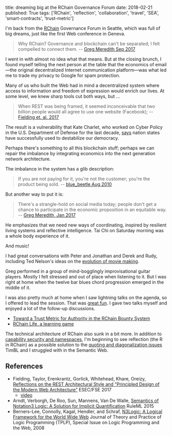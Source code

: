 title: dreaming big at the RChain Governance Forum
date: 2018-02-21
published: True
tags: ['RChain', 'reflection', 'collaboration', 'travel', 'SEA', 'smart-contracts', 'trust-metric']

I'm back from the [RChain][] Governance Forum in Seattle, which was
full of big dreams, just like the first Web conference in Geneva.

> Why RChain? Governance and blockchain can't be separated; I felt
> compelled to connect them. -- [Greg Meredith Sep 2017][LGM1709]

[LGM1709]: https://platform.coop/2017/schedule/breakout-panels-next-money-new-tech-for-new-finance

I went in with almost no idea what that means. But at the closing
brunch, I found myself telling the next person at the table that the
economics of email—the original decentralized Internet communication
platform—was what led me to trade my privacy to Google for spam
protection.

Many of us who built the Web had in mind a decentralized system where
access to information and freedom of expression would enrich our lives.
At some level, we knew sharp tools cut both ways, but ...

> When REST was being framed, it seemed inconceivable that two billion
> people would all agree to use one website (Facebook); -- [Fielding et. al. 2017][RF17]

The result is a vulnerability that Kate Charlet, who worked on Cyber
Policy in the U.S. Department of Defense for the last decade, [says][KC18]
nation states have successfully used to destabilize our democracy.

Perhaps there's something to all this blockchain stuff; perhaps we can
repair the imbalance by integrating economics into the next generation
network architecture.

The imbalance in the system has a glib description:

> If you are not paying for it, you're not the customer; you're the
> product being sold. -- [blue_beetle Aug 2010][bb10]

But another way to put it is:

> There's a strangle-hold on social media today; people don't get a
> chance to participate in the economic proposition in an equitable
> way. -- [Greg Meredith, Jan 2017][LGM1701]

[bb10]: https://www.metafilter.com/95152/Userdriven-discontent#32560467
[RF17]: https://research.google.com/pubs/pub46310.html
[KC18]: http://www.irckc.org/m/event_details.asp?id=1041848
[RChain]: https://www.rchain.coop/
[LGM1701]: https://youtu.be/p0a0zu5APd4

He emphasizes that we need new ways of coordinating, inspired by
resilient living systems and reflective intelligence. Tai Chi on
Saturday morning was a whole body experience of it.

And music!

I had great conversations with Peter and Jonathan and Derek and Rudy,
including Ted Nelson's ideas on the [evolution of movie making][TN].

Greg performed in a group of mind-bogglingly improvisational guitar
players. Mostly I felt stressed and out of place when listening to it.
But I was right at home when the twelve bar blues chord progression
emerged in the middle of it.

I was also pretty much at home when I saw lightning talks on the
agenda, so I offered to lead the session.  That was [great
fun][ltvid]. I gave two talks myself and enjoyed a lot of the
follow-up discussions.

 - [Toward a Trust Metric for Authority in the RChain Bounty System][trust]
 - [RChain Life, a learning game][game]
 
[ltvid]: https://youtu.be/Mmkae9E93tk?t=1h46m13s
[trust]: https://docs.google.com/presentation/d/1XxdZxk9mWbB4cAely1_Ly5DZo8sTIeE4jq-s5gqiaqw/edit?usp=sharing
[game]: https://docs.google.com/presentation/d/1dW1nsNDJjXBd6YTBOxQ21GBGqHMt5Q8f3B1RIG3bNao/edit#slide=id.p
[TN]: http://www.madmode.com/2008/01/technology-that-inspires.html

The technical architecture of RChain also sunk in a bit more.
In addition to [capability security and namespaces][rchain1], I'm beginning
to see reflection (the R in RChain) as a possible solution
to the [quoting and diagonalization issues][CWM1601] TimBL and I struggled
with in the Semantic Web.

[CWM1601]: https://lists.w3.org/Archives/Public/public-cwm-talk/2016JanMar/0000.html
[rchain1]: http://www.madmode.com/2017/rchain-dev-retreat.html

## References

 - Fielding, Taylor, Erenkrantz, Gorlick, Whitehead, Khare, Oreizy,
   [Reflections on the REST Architectural Style and “Principled Design
   of the Modern Web Architecture”][RF17] ESEC/FSE 2017
    - [video](https://www.youtube.com/watch?v=6oFAmQUM8ws)
  - Arndt, Verborgh, De Roo, Sun, Mannens, Van De Walle, [Semantics of
    Notation3 Logic: A Solution for Implicit Quantification][DA1507]
    RuleML 2015
 - Berners-Lee, Connolly, Kagal, Hendler, and
   Schraf, [N3Logic: A Logical Framework for the World Wide
   Web][n3] Journal of Theory and Practice of Logic Programming
   (TPLP), Special Issue on Logic Programming and the Web, 2008

[DA1507]: http://link.springer.com/chapter/10.1007/978-3-319-21542-6_9
[n3]: https://arxiv.org/abs/0711.1533
